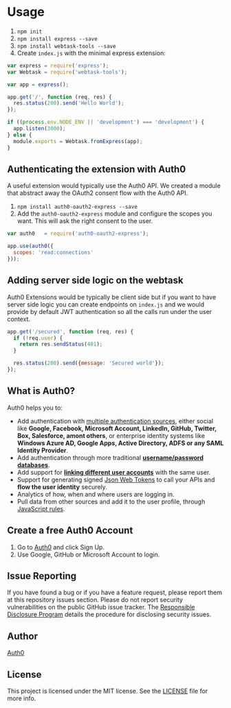 # Usage

1. `npm init`
2. `npm install express --save`
3. `npm install webtask-tools --save`
4. Create `index.js` with the minimal express extension:

  ```js
  var express = require('express');
  var Webtask = require('webtask-tools');

  var app = express();

  app.get('/', function (req, res) {
    res.status(200).send('Hello World');
  });

  if ((process.env.NODE_ENV || 'development') === 'development') {
    app.listen(3000);
  } else {
    module.exports = Webtask.fromExpress(app);
  }
  ```

## Authenticating the extension with Auth0

A useful extension would typically use the Auth0 API. We created a module that abstract away the OAuth2 consent flow with the Auth0 API.

1. `npm install auth0-oauth2-express --save`
2. Add the `auth0-oauth2-express` module and configure the scopes you want. This will ask the right consent to the user.

  ```js
  var auth0   = require('auth0-oauth2-express');

  app.use(auth0({
    scopes: 'read:connections'
  }));
  ```

## Adding server side logic on the webtask

Auth0 Extensions would be typically be client side but if you want to have server side logic you can create endpoints on `index.js` and we would provide by default JWT authentication so all the calls run under the user context.

  ```js
  app.get('/secured', function (req, res) {
    if (!req.user) {
      return res.sendStatus(401);
    }

    res.status(200).send({message: 'Secured world'});
  });
  ```
## What is Auth0?

Auth0 helps you to:

* Add authentication with [multiple authentication sources](https://docs.auth0.com/identityproviders), either social like **Google, Facebook, Microsoft Account, LinkedIn, GitHub, Twitter, Box, Salesforce, amont others**, or enterprise identity systems like **Windows Azure AD, Google Apps, Active Directory, ADFS or any SAML Identity Provider**.
* Add authentication through more traditional **[username/password databases](https://docs.auth0.com/mysql-connection-tutorial)**.
* Add support for **[linking different user accounts](https://docs.auth0.com/link-accounts)** with the same user.
* Support for generating signed [Json Web Tokens](https://docs.auth0.com/jwt) to call your APIs and **flow the user identity** securely.
* Analytics of how, when and where users are logging in.
* Pull data from other sources and add it to the user profile, through [JavaScript rules](https://docs.auth0.com/rules).

## Create a free Auth0 Account

1. Go to [Auth0](https://auth0.com/signup) and click Sign Up.
2. Use Google, GitHub or Microsoft Account to login.

## Issue Reporting

If you have found a bug or if you have a feature request, please report them at this repository issues section. Please do not report security vulnerabilities on the public GitHub issue tracker. The [Responsible Disclosure Program](https://auth0.com/whitehat) details the procedure for disclosing security issues.

## Author

[Auth0](auth0.com)

## License

This project is licensed under the MIT license. See the [LICENSE](LICENSE) file for more info.
